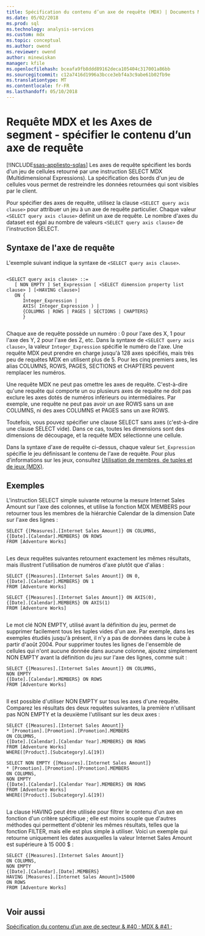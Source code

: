 ```yaml
---
title: Spécification du contenu d’un axe de requête (MDX) | Documents Microsoft
ms.date: 05/02/2018
ms.prod: sql
ms.technology: analysis-services
ms.custom: mdx
ms.topic: conceptual
ms.author: owend
ms.reviewer: owend
author: minewiskan
manager: kfile
ms.openlocfilehash: bceafa9fb8ddd89162deca105404c317001a86bb
ms.sourcegitcommit: c12a7416d1996a3bcce3ebf4a3c9abe61b02fb9e
ms.translationtype: MT
ms.contentlocale: fr-FR
ms.lasthandoff: 05/10/2018
---
```

# <a name="mdx-query-and-slicer-axes---specify-the-contents-of-a-query-axis"></a>Requête MDX et les Axes de segment - spécifier le contenu d’un axe de requête
[!INCLUDE[ssas-appliesto-sqlas](../../../includes/ssas-appliesto-sqlas.md)]
  Les axes de requête spécifient les bords d'un jeu de cellules retourné par une instruction SELECT MDX (Multidimensional Expressions). La spécification des bords d'un jeu de cellules vous permet de restreindre les données retournées qui sont visibles par le client.  
  
 Pour spécifier des axes de requête, utilisez la clause `<SELECT query axis clause>` pour attribuer un jeu à un axe de requête particulier. Chaque valeur `<SELECT query axis clause>` définit un axe de requête. Le nombre d'axes du dataset est égal au nombre de valeurs `<SELECT query axis clause>` de l'instruction SELECT.  
  
## <a name="query-axis-syntax"></a>Syntaxe de l'axe de requête  
 L'exemple suivant indique la syntaxe de `<SELECT query axis clause>`.  
  
```  
  
<SELECT query axis clause> ::=  
   [ NON EMPTY ] Set_Expression [ <SELECT dimension property list clause> ] [<HAVING clause>]  
   ON {  
      Integer_Expression |   
      AXIS( Integer_Expression ) |   
      {COLUMNS | ROWS | PAGES | SECTIONS | CHAPTERS}     
      }  
  
```  
  
 Chaque axe de requête possède un numéro : 0 pour l'axe des X, 1 pour l'axe des Y, 2 pour l'axe des Z, etc. Dans la syntaxe de `<SELECT query axis clause>`, la valeur `Integer_Expression` spécifie le numéro de l'axe. Une requête MDX peut prendre en charge jusqu'à 128 axes spécifiés, mais très peu de requêtes MDX en utilisent plus de 5. Pour les cinq premiers axes, les alias COLUMNS, ROWS, PAGES, SECTIONS et CHAPTERS peuvent remplacer les numéros.  
  
 Une requête MDX ne peut pas omettre les axes de requête. C'est-à-dire qu'une requête qui comporte un ou plusieurs axes de requête ne doit pas exclure les axes dotés de numéros inférieurs ou intermédiaires. Par exemple, une requête ne peut pas avoir un axe ROWS sans un axe COLUMNS, ni des axes COLUMNS et PAGES sans un axe ROWS.  
  
 Toutefois, vous pouvez spécifier une clause SELECT sans axes (c'est-à-dire une clause SELECT vide). Dans ce cas, toutes les dimensions sont des dimensions de découpage, et la requête MDX sélectionne une cellule.  
  
 Dans la syntaxe d'axe de requête ci-dessus, chaque valeur `Set_Expression` spécifie le jeu définissant le contenu de l'axe de requête. Pour plus d’informations sur les jeux, consultez [Utilisation de membres, de tuples et de jeux &#40;MDX&#41;](../../../analysis-services/multidimensional-models/mdx/working-with-members-tuples-and-sets-mdx.md).  
  
## <a name="examples"></a>Exemples  
 L'instruction SELECT simple suivante retourne la mesure Internet Sales Amount sur l'axe des colonnes, et utilise la fonction MDX MEMBERS pour retourner tous les membres de la hiérarchie Calendar de la dimension Date sur l'axe des lignes :  
  
```  
SELECT {[Measures].[Internet Sales Amount]} ON COLUMNS,  
{[Date].[Calendar].MEMBERS} ON ROWS  
FROM [Adventure Works]  
  
```  
  
 Les deux requêtes suivantes retournent exactement les mêmes résultats, mais illustrent l'utilisation de numéros d'axe plutôt que d'alias :  
  
```  
SELECT {[Measures].[Internet Sales Amount]} ON 0,  
{[Date].[Calendar].MEMBERS} ON 1  
FROM [Adventure Works]  
  
SELECT {[Measures].[Internet Sales Amount]} ON AXIS(0),  
{[Date].[Calendar].MEMBERS} ON AXIS(1)  
FROM [Adventure Works]  
  
```  
  
 Le mot clé NON EMPTY, utilisé avant la définition du jeu, permet de supprimer facilement tous les tuples vides d'un axe. Par exemple, dans les exemples étudiés jusqu'à présent, il n'y a pas de données dans le cube à partir d'août 2004. Pour supprimer toutes les lignes de l'ensemble de cellules qui n'ont aucune donnée dans aucune colonne, ajoutez simplement NON EMPTY avant la définition du jeu sur l'axe des lignes, comme suit :  
  
```  
SELECT {[Measures].[Internet Sales Amount]} ON COLUMNS,  
NON EMPTY  
{[Date].[Calendar].MEMBERS} ON ROWS  
FROM [Adventure Works]  
  
```  
  
 Il est possible d'utiliser NON EMPTY sur tous les axes d'une requête. Comparez les résultats des deux requêtes suivantes, la première n'utilisant pas NON EMPTY et la deuxième l'utilisant sur les deux axes :  
  
```  
SELECT {[Measures].[Internet Sales Amount]}   
* [Promotion].[Promotion].[Promotion].MEMBERS  
ON COLUMNS,  
{[Date].[Calendar].[Calendar Year].MEMBERS} ON ROWS  
FROM [Adventure Works]  
WHERE([Product].[Subcategory].&[19])  
  
SELECT NON EMPTY {[Measures].[Internet Sales Amount]}   
* [Promotion].[Promotion].[Promotion].MEMBERS  
ON COLUMNS,  
NON EMPTY  
{[Date].[Calendar].[Calendar Year].MEMBERS} ON ROWS  
FROM [Adventure Works]  
WHERE([Product].[Subcategory].&[19])  
  
```  
  
 La clause HAVING peut être utilisée pour filtrer le contenu d'un axe en fonction d'un critère spécifique ; elle est moins souple que d'autres méthodes qui permettent d'obtenir les mêmes résultats, telles que la fonction FILTER, mais elle est plus simple à utiliser. Voici un exemple qui retourne uniquement les dates auxquelles la valeur Internet Sales Amount est supérieure à 15 000 $ :  
  
```  
SELECT {[Measures].[Internet Sales Amount]}   
ON COLUMNS,  
NON EMPTY  
{[Date].[Calendar].[Date].MEMBERS}   
HAVING [Measures].[Internet Sales Amount]>15000  
ON ROWS  
FROM [Adventure Works]  
  
```  
  
## <a name="see-also"></a>Voir aussi  
 [Spécification du contenu d’un axe de secteur & #40 ; MDX & #41 ;](../../../analysis-services/multidimensional-models/mdx/mdx-query-and-slicer-axes-specify-the-contents-of-a-slicer-axis.md)  
  
  
